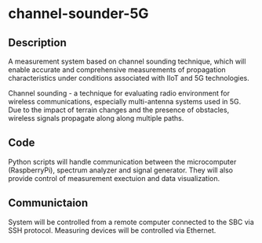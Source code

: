 # channel-sounder-5G



## Description

A measurement system based on channel sounding technique,
which will enable accurate and comprehensive measurements of propagation characteristics under conditions associated with IIoT and 5G technologies. 


Channel sounding - a technique for evaluating radio environment for wireless communications, especially multi-antenna systems
used in 5G. Due to the impact of terrain changes and the presence of obstacles, wireless signals propagate along along multiple paths. 

## Code

Python scripts will handle communication between the microcomputer (RaspberryPi), spectrum analyzer and signal generator.
They will also provide control of measurement exectuion and data visualization.

## Communictaion 

System will be controlled from a remote computer connected to the SBC via SSH protocol. Measuring devices will be controlled via Ethernet.
